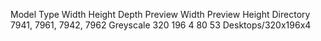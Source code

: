 Model	Type	Width	Height	Depth	Preview Width	Preview Height	Directory
7941, 7961, 7942, 7962	Greyscale	320	196	4	80	53	Desktops/320x196x4
